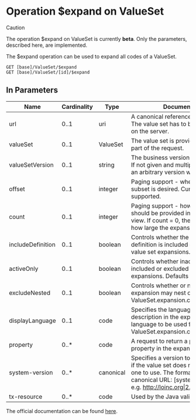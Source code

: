 # Operation \$expand on ValueSet <Badge type="info" text="Feature: TERMINOLOGY_SERVICE"/> <Badge type="warning" text="v0.32.0"/>

> [!CAUTION]
> The operation \$expand on ValueSet is currently **beta**. Only the parameters, described here, are implemented.

The \$expand operation can be used to expand all codes of a ValueSet.

```
GET [base]/ValueSet/$expand
GET [base]/ValueSet/[id]/$expand
```

## In Parameters

| Name              | Cardinality | Type      | Documentation                                                                                                                                                                                 |
|-------------------|-------------|-----------|-----------------------------------------------------------------------------------------------------------------------------------------------------------------------------------------------|
| url               | 0..1        | uri       | A canonical reference to a value set. The value set has to be already stored on the server.                                                                                                   |
| valueSet          | 0..1        | ValueSet  | The value set is provided directly as part of the request.                                                                                                                                    |
| valueSetVersion   | 0..1        | string    | The business version of the value set. If not given and multiple versions exist, an arbitrary version will be chosen.                                                                         | 
| offset            | 0..1        | integer   | Paging support - where to start if a subset is desired. Currently only 0 is supported.                                                                                                        | 
| count             | 0..1        | integer   | Paging support - how many codes should be provided in a partial page view. If count = 0, the client is asking how large the expansion is.                                                     | 
| includeDefinition | 0..1        | boolean   | Controls whether the value set definition is included or excluded in value set expansions. Defaults to false.                                                                                 | 
| activeOnly        | 0..1        | boolean   | Controls whether inactive concepts are included or excluded in value set expansions. Defaults to true.                                                                                        | 
| excludeNested     | 0..1        | boolean   | Controls whether or not the value set expansion may nest codes or not (i.e. ValueSet.expansion.contains.contains).                                                                            | 
| displayLanguage   | 0..1        | code      | Specifies the language to be used for description in the expansions i.e. the language to be used for ValueSet.expansion.contains.display.                                                     | 
| property          | 0..*        | code      | A request to return a particular property in the expansion.                                                                                                                                   | 
| system-version    | 0..*        | canonical | Specifies a version to use for a system, if the value set does not specify which one to use. The format is the same as a canonical URL: \[system\]\|\[version\] - e.g. http://loinc.org\|2.56 | 
| tx-resource       | 0..*        | code      | Used by the Java validator.                                                                                                                                                                   |

The official documentation can be found [here][1].

[1]: <http://hl7.org/fhir/R4/valueset-operation-expand.html>
